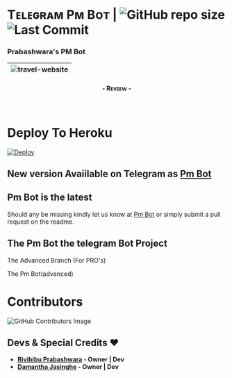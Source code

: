 # Tᴇʟᴇɢʀᴀᴍ Pᴍ Bᴏᴛ | ![GitHub repo size](https://img.shields.io/github/repo-size/PrabashwaraX/Pm-Bot?label=Repo%20Size) ![Last Commit](https://img.shields.io/github/last-commit/PrabashwaraX/Pm-Bot?color=red&label=Last%20commit&logo=damantha&logoColor=green)
### Prabashwara's PM Bot

| ![travel-website](https://telegra.ph/file/fdbf7e3d8dcc077cffaab.jpg) |
|----------------------------------------------------------------------|
<h4 align="center">- Rᴇᴠɪᴇᴡ -<h4>
  
<br>

# Deploy To Heroku
  
[![Deploy](https://www.herokucdn.com/deploy/button.svg)](https://heroku.com/deploy?template=https://github.com/WKRPrabashwara/Pm-Bot)  

## New version Avaiilable on Telegram as [Pm Bot](https://t.me/TheAnkiVectorbot)
## Pm Bot is the latest

Should any be missing kindly let us know at [Pm Bot](https://t.me/ankivectorUpdates) or simply submit a pull request on the readme.

## The Pm Bot the telegram Bot Project
The Advanced Branch (For PRO's)

The Pm Bot(advanced)
  
# Contributors
![GitHub Contributors Image](https://contrib.rocks/image?repo=PrabashwaraX/Pm-Bot)
  
## Devs & Special Credits ❤

- **[Rivibibu Prabashwara](https://github.com/WKRPrabashwara) - Owner | Dev**
- **[Damantha Jasinghe](https://github.com/Damantha126) - Owner | Dev**
